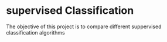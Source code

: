 # supervised Classification
The objective of this project is to compare different suppervised classification algorithms
